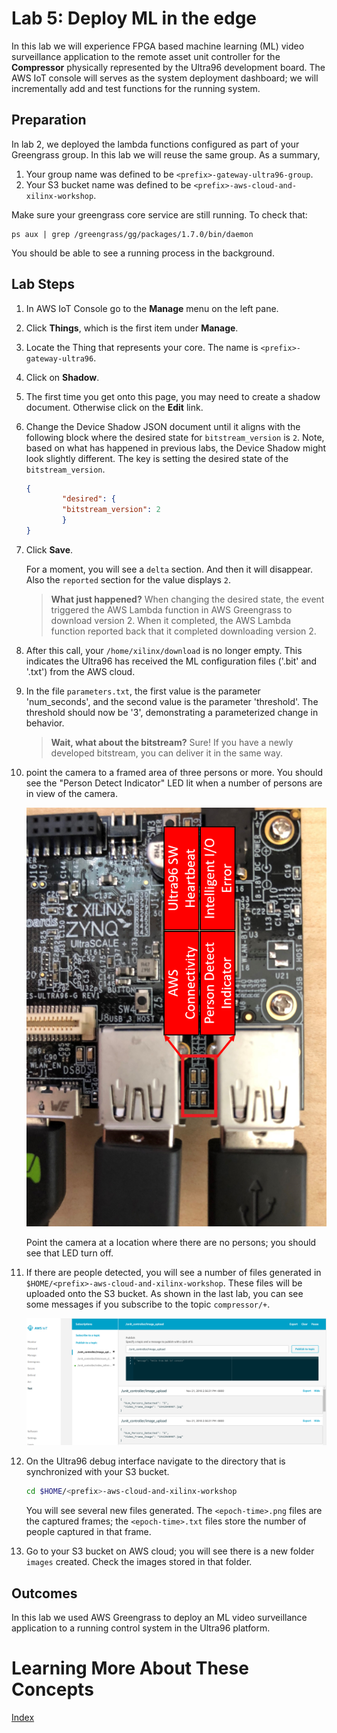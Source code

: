 # Lab 5: Deploy ML in the edge

In this lab we will experience FPGA based machine learning (ML) video 
surveillance application to the remote asset unit controller for the **Compressor** physically represented by the Ultra96 development board.
The AWS IoT console will serves as the system deployment dashboard; we will incrementally add and test functions for the running system.

## Preparation

In lab 2, we deployed the lambda functions configured as part of your Greengrass group.  In this lab we will reuse the same group.
As a summary,

1. Your group name was defined to be ```<prefix>-gateway-ultra96-group```.
2. Your S3 bucket name was defined to be ```<prefix>-aws-cloud-and-xilinx-workshop```.

Make sure your greengrass core service are still running. To check that:

```shell
ps aux | grep /greengrass/gg/packages/1.7.0/bin/daemon
```

You should be able to see a running process in the background.

## Lab Steps

1. In AWS IoT Console go to the **Manage** menu on the left pane.
2. Click **Things**, which is the first item under **Manage**.
3. Locate the Thing that represents your core. The name is ```<prefix>-gateway-ultra96```.
4. Click on **Shadow**.
5. The first time you get onto this page, you may need to create a shadow document. Otherwise click on the **Edit** link. 
6. Change the Device Shadow JSON document until it aligns with the following block where the desired state for ```bitstream_version``` is ```2```.  Note, based on what has happened in previous labs, the Device  Shadow might look slightly different.  The key is setting the desired state of the ```bitstream_version```.

	```json
   	{
     	    "desired": {
       		"bitstream_version": 2
     	    }
   	}
	```

7. Click **Save**.

	For a moment, you will see a ```delta``` section.  And then it will disappear.  Also the ```reported``` section for the value displays ```2```.
	
    > **What just happened?**  When changing the desired state, the event triggered the AWS Lambda function in AWS Greengrass to download version 2.  When it completed, the AWS Lambda function reported back that it completed downloading version 2.

8. After this call, your `/home/xilinx/download` is no longer empty.
   This indicates the Ultra96 has received the ML configuration files 
   ('.bit' and '.txt') from the AWS cloud.
   
9. In the file `parameters.txt`, the first value is the parameter 
   'num_seconds', and the second value is the parameter 'threshold'. The threshold should now be '3', demonstrating a parameterized change in behavior.

    > **Wait, what about the bitstream?** Sure! If you have a newly developed bitstream, you can deliver it in the same way.

10. point the camera to a framed area of three persons or more.
You should see the "Person Detect Indicator" LED lit when a number of 
persons are in view of the camera. 

    ![alt text](images/Ultra96_LED_Configuration.PNG?raw=true "Ultra96 User LED Definitions")

    Point the camera at a location where there are no persons; you should see 
    that LED turn off.

11. If there are people detected, you will see a number of files 
generated in `$HOME/<prefix>-aws-cloud-and-xilinx-workshop`. 
These files will be uploaded onto the S3 bucket. 
As shown in the last lab, you can see some messages 
if you subscribe to the topic `compressor/+`.

    ![alt text](images/Publish_Image_Upload.PNG)

12. On the Ultra96 debug interface navigate to the directory that is 
synchronized with your S3 bucket.

    ```bash
    cd $HOME/<prefix>-aws-cloud-and-xilinx-workshop
    ```

    You will see several new files generated. The ```<epoch-time>.png``` files are the captured frames; the ```<epoch-time>.txt``` files store the number of people captured in that frame.

13. Go to your S3 bucket on AWS cloud; you will see there is a new folder `images` created. Check the images stored in that folder.


## Outcomes
In this lab we used AWS Greengrass to deploy an ML video 
surveillance application to a running control system in the Ultra96 platform. 


# Learning More About These Concepts


[Index](./README.md)


